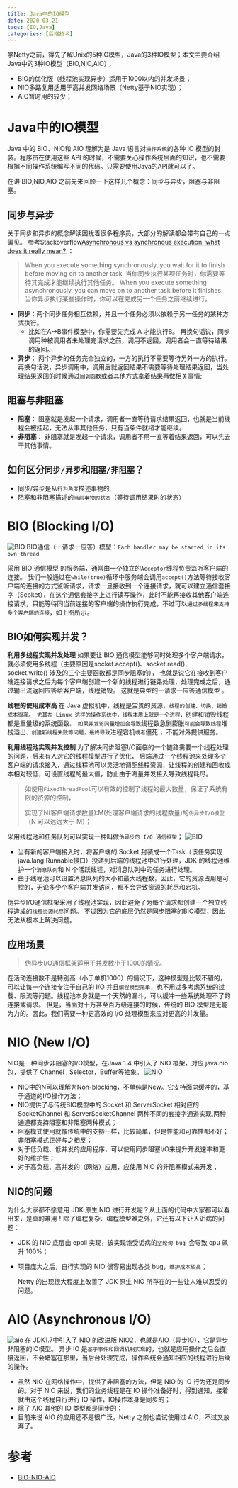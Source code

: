 ```yaml
---
title: Java中的IO模型
date: 2020-03-21
tags: [IO,Java]
categories: [后端技术]
---
```


学Netty之前，得先了解Unix的5种IO模型，Java的3种IO模型；本文主要介绍Java中的3种IO模型（BIO,NIO,AIO）；
* BIO的优化版（线程池实现异步）适用于1000以内的并发场景；
* NIO多路复用适用于高并发网络场景（Netty基于NIO实现）；
* AIO暂时用的较少；

<!-- more -->  

# Java中的IO模型
Java 中的 BIO、NIO和 AIO 理解为是 Java 语言对`操作系统`的各种 IO 模型的封装。程序员在使用这些 API 的时候，不需要关心操作系统层面的知识，也不需要根据不同操作系统编写不同的代码。只需要使用Java的API就可以了。

在讲 BIO,NIO,AIO 之前先来回顾一下这样几个概念：同步与异步，阻塞与非阻塞。

## 同步与异步
关于同步和异步的概念解读困扰着很多程序员，大部分的解读都会带有自己的一点偏见。
参考Stackoverflow[Asynchronous vs synchronous execution, what does it really mean? ](https://stackoverflow.com/questions/748175/asynchronous-vs-synchronous-execution-what-does-it-really-mean)：
>When you execute something synchronously, you wait for it to finish before moving on to another task. 
>当你同步执行某项任务时，你需要等待其完成才能继续执行其他任务。
>When you execute something asynchronously, you can move on to another task before it finishes.
>当你异步执行某些操作时，你可以在完成另一个任务之前继续进行。

* **同步**：两个同步任务相互依赖，并且一个任务必须以依赖于另一任务的某种方式执行。 
  * 比如在A->B事件模型中，你需要先完成 A 才能执行B。 再换句话说，同步调用种被调用者未处理完请求之前，调用不返回，调用者会一直等待结果的返回。
* **异步**： 两个异步的任务完全独立的，一方的执行不需要等待另外一方的执行。再换句话说，异步调用中，调用后就返回结果不需要等待处理结果返回，当处理结果返回的时候通过`回调函数`或者其他方式拿着结果再做相关事情;

## 阻塞与非阻塞
* **阻塞**： 阻塞就是发起一个请求，调用者一直等待请求结果返回，也就是当前线程会被挂起，无法从事其他任务，只有当条件就绪才能继续。
* **非阻塞**： 非阻塞就是发起一个请求，调用者不用一直等着结果返回，可以先去干其他事情。

## 如何区分`同步/异步`和`阻塞/非阻塞`？
* 同步/异步是从`行为角度`描述事物的;
* 阻塞和非阻塞描述的`当前事物的状态`（等待调用结果时的状态）

# BIO (Blocking I/O)
![BIO](BIO.png)
BIO通信（一请求一应答）模型：`Each handler may be started in its own thread`

采用 BIO 通信模型 的服务端，通常由一个独立的`Acceptor`线程负责监听客户端的连接。
我们一般通过在`while(true)`循环中服务端会调用`accept()`方法等待接收客户端的连接的方式监听请求，请求一旦接收到一个连接请求，就可以建立通信套接字（Scoket），在这个通信套接字上进行读写操作，此时不能再接收其他客户端连接请求，只能等待同当前连接的客户端的操作执行完成，不过可以`通过多线程来支持多个客户端的连接`，如上图所示。

## BIO如何实现并发？
**利用多线程实现并发处理**
如果要让 BIO 通信模型能够同时处理多个客户端请求，就必须使用多线程（主要原因是socket.accept()、socket.read()、socket.write() 涉及的三个主要函数都是同步阻塞的），
也就是说它在接收到客户端连接请求之后为每个客户端创建一个新的线程进行链路处理，处理完成之后，通过输出流返回应答给客户端，线程销毁。
这就是典型的一请求一应答通信模型 。

**线程的使用成本高**
在 Java 虚拟机中，线程是宝贵的资源，`线程的创建、切换、销毁成本很高。
尤其在 Linux 这样的操作系统中，线程本质上就是一个进程，`创建和销毁线程都是重量级的系统函数`。
如果并发访问量增加会导致`线程数急剧膨胀`可能会导致线程`堆栈溢出`、创建新线程失败等问题，最终导致`进程宕机`或者`僵死`，不能对外提供服务。

 **利用线程池实现并发控制**
为了解决同步阻塞I/O面临的一个链路需要一个线程处理的问题，后来有人对它的线程模型进行了优化，
后端通过一个线程池来处理多个客户端的请求接入，通过线程池可以灵活地调配线程资源，让线程的创建和回收成本相对较低，可设置线程的最大值，防止由于海量并发接入导致线程耗尽。

>如使用`FixedThreadPool`可以有效的控制了线程的最大数量，保证了系统有限的资源的控制，
>
>实现了N(客户端请求数量):M(处理客户端请求的线程数量)的`伪异步I/O模型`（N 可以远远大于 M）；

采用线程池和任务队列可以实现一种叫做`伪异步的 I/O 通信框架`；
![BIO](BIO_async.png)

* 当有新的客户端接入时，将客户端的 Socket 封装成一个Task（该任务实现java.lang.Runnable接口）投递到后端的线程池中进行处理，JDK 的线程池维护一个`消息队列`和 N 个活跃线程，对消息队列中的任务进行处理。
* 由于线程池可以设置消息队列的大小和最大线程数，因此，它的资源占用是可控的，无论多少个客户端并发访问，都不会导致资源的耗尽和宕机。

伪异步I/O通信框架采用了线程池实现，因此避免了为每个请求都创建一个独立线程造成的`线程资源耗尽`问题。
不过因为它的底层仍然是同步阻塞的BIO模型，因此无法从根本上解决问题。

## 应用场景
> 伪异步I/O通信框架适用于并发数小于1000的情况。

在活动连接数不是特别高（小于单机1000）的情况下，这种模型是比较不错的，可以让每一个连接专注于自己的 I/O 并且`编程模型简单`，也不用过多考虑系统的过载、限流等问题。线程池本身就是一个天然的漏斗，可以缓冲一些系统处理不了的连接或请求。
但是，当面对十万甚至百万级连接的时候，传统的 BIO 模型是无能为力的。因此，我们需要一种更高效的 I/O 处理模型来应对更高的并发量。

# NIO (New I/O)
NIO是一种同步非阻塞的I/O模型，在Java 1.4 中引入了 NIO 框架，对应 java.nio 包，提供了 Channel , Selector，Buffer等抽象。
![NIO](nio.png)

* NIO中的N可以理解为Non-blocking，不单纯是New。它支持面向缓冲的，基于通道的I/O操作方法；
* NIO提供了与传统BIO模型中的 Socket 和 ServerSocket 相对应的 SocketChannel 和 ServerSocketChannel 两种不同的套接字通道实现,两种通道都支持阻塞和非阻塞两种模式；
* 阻塞模式使用就像传统中的支持一样，比较简单，但是性能和可靠性都不好；非阻塞模式正好与之相反；
* 对于低负载、低并发的应用程序，可以使用同步阻塞I/O来提升开发速率和更好的维护性；
* 对于高负载、高并发的（网络）应用，应使用 NIO 的非阻塞模式来开发；

## NIO的问题
为什么大家都不愿意用 JDK 原生 NIO 进行开发呢？从上面的代码中大家都可以看出来，是真的难用！除了编程复杂、编程模型难之外，它还有以下让人诟病的问题：
* JDK 的 NIO 底层由 epoll 实现，该实现饱受诟病的`空轮询 bug `会导致 cpu 飙升 100%；

* 项目庞大之后，自行实现的 NIO 很容易出现各类 bug，`维护成本较高`；

  Netty 的出现很大程度上改善了 JDK 原生 NIO 所存在的一些让人难以忍受的问题。

# AIO (Asynchronous I/O)
![aio](aio.png)
在 JDK1.7中引入了 NIO 的改进版 NIO2，也就是AIO（异步IO），它是异步非阻塞的IO模型。
异步 IO 是`基于事件和回调机制实现`的，也就是应用操作之后会直接返回，不会堵塞在那里，当后台处理完成，操作系统会通知相应的线程进行后续的操作。

* 虽然 NIO 在网络操作中，提供了非阻塞的方法，但是 NIO 的 IO 行为还是同步的。对于 NIO 来说，我们的业务线程是在 IO 操作准备好时，得到通知，接着就由这个线程自行进行 IO 操作，IO操作本身是同步的；
* 除了 AIO 其他的 IO 类型都是同步的；
* 目前来说 AIO 的应用还不是很广泛，Netty 之前也尝试使用过 AIO，不过又放弃了。

# 参考
* [BIO-NIO-AIO](https://github.com/Snailclimb/JavaGuide/blob/master/docs/java/BIO-NIO-AIO.md)